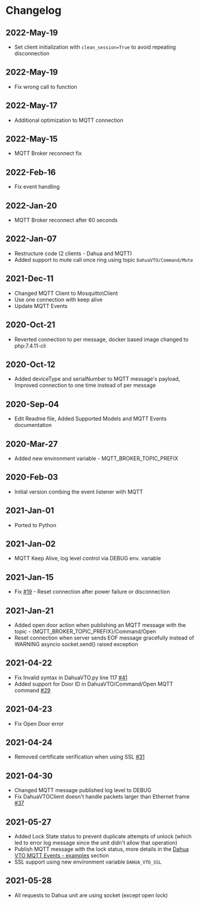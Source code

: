 # Changelog

## 2022-May-19

- Set client initialization with `clean_session=True` to avoid repeating disconnection

## 2022-May-19

- Fix wrong call to function

## 2022-May-17

- Additional optimization to MQTT connection

## 2022-May-15

- MQTT Broker reconnect fix

## 2022-Feb-16

- Fix event handling

## 2022-Jan-20

- MQTT Broker reconnect after 60 seconds

## 2022-Jan-07

- Restructure code (2 clients - Dahua and MQTT)
- Added support to mute call once ring using topic `DahuaVTO/Command/Mute`

## 2021-Dec-11
  
- Changed MQTT Client to Mosquitto\Client
- Use one connection with keep alive
- Update MQTT Events

## 2020-Oct-21

- Reverted connection to per message, docker based image changed to php:7.4.11-cli


## 2020-Oct-12

- Added deviceType and serialNumber to MQTT message's payload, Improved connection to one time instead of per message

## 2020-Sep-04

- Edit Readme file, Added Supported Models and MQTT Events documentation

## 2020-Mar-27

- Added new environment variable - MQTT_BROKER_TOPIC_PREFIX

## 2020-Feb-03

- Initial version combing the event listener with MQTT

## 2021-Jan-01

- Ported to Python

## 2021-Jan-02

- MQTT Keep Alive, log level control via DEBUG env. variable

## 2021-Jan-15

- Fix [#19](https://github.com/elad-bar/DahuaVTO2MQTT/issues/19) - Reset connection after power failure or disconnection

## 2021-Jan-21

- Added open door action when publishing an MQTT message with the topic - {MQTT_BROKER_TOPIC_PREFIX}/Command/Open
- Reset connection when server sends EOF message gracefully instead of WARNING asyncio socket.send() raised exception

## 2021-04-22

- Fix Invalid syntax in DahuaVTO.py line 117 [#41](https://github.com/elad-bar/DahuaVTO2MQTT/issues/41)
- Added support for Door ID in DahuaVTO/Command/Open MQTT command [#29](https://github.com/elad-bar/DahuaVTO2MQTT/issues/29)

## 2021-04-23

- Fix Open Door error
  
## 2021-04-24

- Removed certificate verification when using SSL [#31](https://github.com/elad-bar/DahuaVTO2MQTT/issues/31)
  
## 2021-04-30

- Changed MQTT message published log level to DEBUG
- Fix DahuaVTOClient doesn't handle packets larger than Ethernet frame [#37](https://github.com/elad-bar/DahuaVTO2MQTT/issues/37)

## 2021-05-27
  
- Added Lock State status to prevent duplicate attempts of unlock (which led to error log message since the unit didn't allow that operation)
- Publish MQTT message with the lock status, more details in the [Dahua VTO MQTT Events - examples](https://github.com/elad-bar/DahuaVTO2MQTT/blob/master/MQTTEvents.MD) section
- SSL support using new environment variable `DAHUA_VTO_SSL`
  
## 2021-05-28
  
- All requests to Dahua unit are using socket (except open lock)
